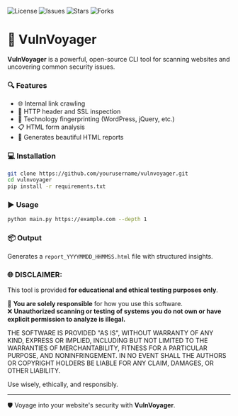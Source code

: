 ![License](https://img.shields.io/github/license/shabarinathkv/vulnvoyager)
![Issues](https://img.shields.io/github/issues/shabarinathkv/vulnvoyager)
![Stars](https://img.shields.io/github/stars/shabarinathkv/vulnvoyager?style=social)
![Forks](https://img.shields.io/github/forks/shabarinathkv/vulnvoyager?style=social)

# 🚀 VulnVoyager

**VulnVoyager** is a powerful, open-source CLI tool for scanning websites and uncovering common security issues.

### 🔍 Features

- 🌐 Internal link crawling
- 🔐 HTTP header and SSL inspection
- 🧠 Technology fingerprinting (WordPress, jQuery, etc.)
- 📋 HTML form analysis
- 📄 Generates beautiful HTML reports

### 💻 Installation

```bash
git clone https://github.com/yourusername/vulnvoyager.git
cd vulnvoyager
pip install -r requirements.txt
```

### ▶️ Usage

```bash
python main.py https://example.com --depth 1
```

### 📦 Output

Generates a `report_YYYYMMDD_HHMMSS.html` file with structured insights.

### 🌐 DISCLAIMER:

This tool is provided **for educational and ethical testing purposes only**.

🚫 **You are solely responsible** for how you use this software.  
❌ **Unauthorized scanning or testing of systems you do not own or have explicit permission to analyze is illegal.**

THE SOFTWARE IS PROVIDED "AS IS", WITHOUT WARRANTY OF ANY KIND, EXPRESS OR IMPLIED, INCLUDING BUT NOT LIMITED TO THE WARRANTIES OF MERCHANTABILITY, FITNESS FOR A PARTICULAR PURPOSE, AND NONINFRINGEMENT. IN NO EVENT SHALL THE AUTHORS OR COPYRIGHT HOLDERS BE LIABLE FOR ANY CLAIM, DAMAGES, OR OTHER LIABILITY.

Use wisely, ethically, and responsibly.


---

🛡️ Voyage into your website's security with **VulnVoyager**.
